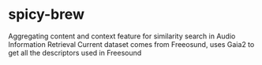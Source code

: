 # spicy-brew
Aggregating content and context feature for similarity search in Audio Information Retrieval
Current dataset comes from Freeosund, uses Gaia2 to get all the descriptors used in Freesound

